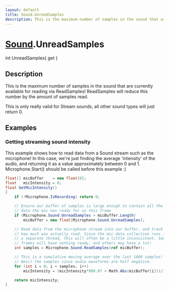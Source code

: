 ```yaml
---
layout: default
title: Sound.UnreadSamples
description: This is the maximum number of samples in the sound that are currently available for reading via ReadSamples! ReadSamples will reduce this number by the amount of samples read.  This is only really valid for Stream sounds, all other sound types will just return 0.
---
```

# [Sound]({{site.url}}/Pages/StereoKit/Sound.html).UnreadSamples

<div class='signature' markdown='1'>
int UnreadSamples{ get }
</div>

## Description
This is the maximum number of samples in the sound that
are currently available for reading via ReadSamples! ReadSamples
will reduce this number by the amount of samples read.

This is only really valid for Stream sounds, all other sound
types will just return 0.


## Examples

### Getting streaming sound intensity
This example shows how to read data from a Sound stream such as the
microphone! In this case, we're just finding the average 'intensity'
of the audio, and returning it as a value approximately between 0 and 1.
Microphone.Start() should be called before this example :)
```csharp
float[] micBuffer    = new float[0];
float   micIntensity = 0;
float GetMicIntensity()
{
	if (!Microphone.IsRecording) return 0;

	// Ensure our buffer of samples is large enough to contain all the
	// data the mic has ready for us this frame
	if (Microphone.Sound.UnreadSamples > micBuffer.Length)
		micBuffer = new float[Microphone.Sound.UnreadSamples];

	// Read data from the microphone stream into our buffer, and track 
	// how much was actually read. Since the mic data collection runs in
	// a separate thread, this will often be a little inconsistent. Some
	// frames will have nothing ready, and others may have a lot!
	int samples = Microphone.Sound.ReadSamples(ref micBuffer);

	// This is a cumulative moving average over the last 1000 samples! We
	// Abs() the samples since audio waveforms are half negative.
	for (int i = 0; i < samples; i++)
		micIntensity = (micIntensity*999.0f + Math.Abs(micBuffer[i]))/1000.0f;

	return micIntensity;
}
```

